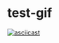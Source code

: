 # test-gif

[![asciicast](https://asciinema.org/a/tmEWSexT09rkQBVgCc8BSWE5h.svg)](https://asciinema.org/a/tmEWSexT09rkQBVgCc8BSWE5h)

<script id="asciicast-tmEWSexT09rkQBVgCc8BSWE5h" src="https://asciinema.org/a/tmEWSexT09rkQBVgCc8BSWE5h.js" async></script>

